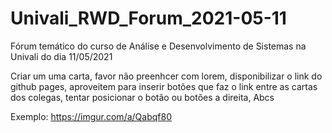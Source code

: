 # Univali_RWD_Forum_2021-05-11
Fórum temático do curso de Análise e Desenvolvimento de Sistemas na Univali do dia 11/05/2021

Criar um uma carta, favor não preenhcer com lorem, disponibilizar o link do github pages, aproveitem para inserir botões que faz o link entre as cartas dos colegas, tentar posicionar o botão ou botões a direita, Abcs

Exemplo: https://imgur.com/a/Qabqf80
